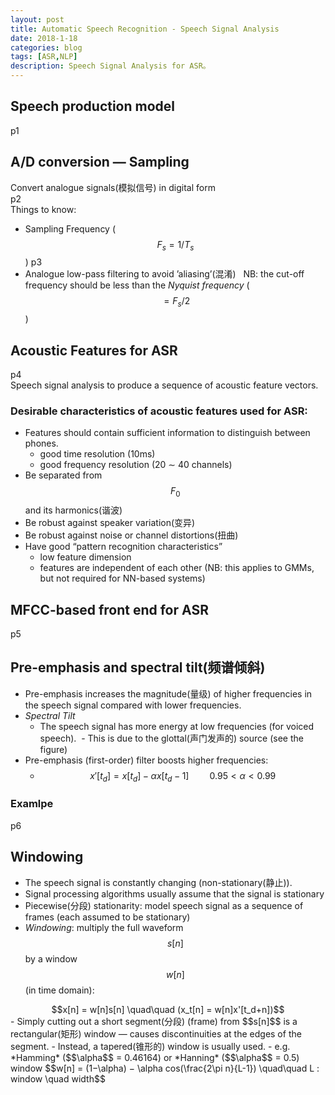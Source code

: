 ```yaml
---
layout: post
title: Automatic Speech Recognition - Speech Signal Analysis
date: 2018-1-18
categories: blog
tags: [ASR,NLP]
description: Speech Signal Analysis for ASR。
---  
```


## Speech production model  
p1  
## A/D conversion — Sampling  
Convert analogue signals(模拟信号) in digital form  
p2  
Things to know:  
- Sampling Frequency ($$F_s = 1/T_s$$)
p3  
- Analogue low-pass filtering to avoid ’aliasing’(混淆)  
NB: the cut-off frequency should be less than the *Nyquist frequency* ($$= F_s/2$$)  

## Acoustic Features for ASR
p4  
Speech signal analysis to produce a sequence of acoustic feature vectors.  
### Desirable characteristics of acoustic features used for ASR:  
- Features should contain sufficient information to distinguish between phones.  
  - good time resolution (10ms)  
  - good frequency resolution (20 ∼ 40 channels)  
- Be separated from $$F_0$$ and its harmonics(谐波)  
- Be robust against speaker variation(变异)
- Be robust against noise or channel distortions(扭曲)
- Have good “pattern recognition characteristics”
  - low feature dimension
  - features are independent of each other (NB: this applies to GMMs, but not required for NN-based systems)
## MFCC-based front end for ASR
p5
## Pre-emphasis and spectral tilt(频谱倾斜)
- Pre-emphasis increases the magnitude(量级) of higher frequencies in the speech signal compared with lower frequencies.
- *Spectral Tilt* 
  - The speech signal has more energy at low frequencies (for voiced speech).
  - This is due to the glottal(声门发声的) source (see the figure)
- Pre-emphasis (first-order) filter boosts higher frequencies:
  - $$x'[t_d]=x[t_d]-\alpha x [t_d-1] \quad \quad 0.95<\alpha<0.99$$
### Examlpe
p6
## Windowing
- The speech signal is constantly changing (non-stationary(静止)).  
- Signal processing algorithms usually assume that the signal is stationary  
- Piecewise(分段) stationarity: model speech signal as a sequence of frames (each assumed to be stationary)
- *Windowing*: multiply the full waveform $$s[n]$$ by a window $$w[n]$$ (in time domain):  
<center>$$x[n] = w[n]s[n] \quad\quad (x_t[n] = w[n]x'[t_d+n])$$</center>
- Simply cutting out a short segment(分段) (frame) from $$s[n]$$ is a rectangular(矩形) window — causes discontinuities at the edges of the segment.
- Instead, a tapered(锥形的) window is usually used.  
  - e.g. *Hamming* ($$\alpha$$ = 0.46164) or *Hanning* ($$\alpha$$ = 0.5) window
$$w[n] = (1−\alpha) − \alpha cos(\frac{2\pi n}{L-1}) \quad\quad L : window \quad width$$
